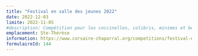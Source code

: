 ```yaml
---
title: "Festival en salle des jeunes 2022"
date: 2022-12-03
limite: 2022-11-05
#description: Compétition pour les coccinelles, colibris, minimes et benjamins.
emplacement: Ste-Thérèse
information: https://www.corsaire-chaparral.org/competitions/festival-en-salle-des-jeunes/
formulaireId: 144
---
```

